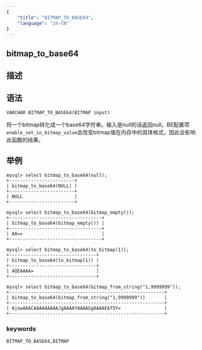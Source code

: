 ```yaml
---
{
    "title": "BITMAP_TO_BASE64",
    "language": "zh-CN"
}
---
```


## bitmap_to_base64

## 描述
## 语法

`VARCHAR BITMAP_TO_BASE64(BITMAP input)`

将一个bitmap转化成一个base64字符串。输入是null的话返回null。BE配置项`enable_set_in_bitmap_value`会改变bitmap值在内存中的具体格式，因此会影响此函数的结果。

## 举例

```
mysql> select bitmap_to_base64(null);
+------------------------+
| bitmap_to_base64(NULL) |
+------------------------+
| NULL                   |
+------------------------+

mysql> select bitmap_to_base64(bitmap_empty());
+----------------------------------+
| bitmap_to_base64(bitmap_empty()) |
+----------------------------------+
| AA==                             |
+----------------------------------+

mysql> select bitmap_to_base64(to_bitmap(1));
+--------------------------------+
| bitmap_to_base64(to_bitmap(1)) |
+--------------------------------+
| AQEAAAA=                       |
+--------------------------------+

mysql> select bitmap_to_base64(bitmap_from_string("1,9999999"));
+---------------------------------------------------------+
| bitmap_to_base64(bitmap_from_string("1,9999999"))       |
+---------------------------------------------------------+
| AjowAAACAAAAAAAAAJgAAAAYAAAAGgAAAAEAf5Y=                |
+---------------------------------------------------------+

```

### keywords

    BITMAP_TO_BASE64,BITMAP
